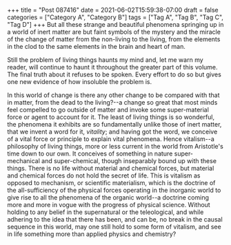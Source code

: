 +++
title = "Post 087416"
date = 2021-06-02T15:59:38-07:00
draft = false
categories = ["Category A", "Category B"]
tags = ["Tag A", "Tag B", "Tag C", "Tag D"]
+++
But all these strange and beautiful phenomena springing up in a world of inert matter are but faint symbols of the mystery and the miracle of the change of matter from the non-living to the living, from the elements in the clod to the same elements in the brain and heart of man.

Still the problem of living things haunts my mind and, let me warn my reader, will continue to haunt it throughout the greater part of this volume. The final truth about it refuses to be spoken. Every effort to do so but gives one new evidence of how insoluble the problem is.

In this world of change is there any other change to be compared with that in matter, from the dead to the living?--a change so great that most minds feel compelled to go outside of matter and invoke some super-material force or agent to account for it. The least of living things is so wonderful, the phenomena it exhibits are so fundamentally unlike those of inert matter, that we invent a word for it, _vitality_; and having got the word, we conceive of a vital force or principle to explain vital phenomena. Hence vitalism--a philosophy of living things, more or less current in the world from Aristotle's time down to our own. It conceives of something in nature super-mechanical and super-chemical, though inseparably bound up with these things. There is no life without material and chemical forces, but material and chemical forces do not hold the secret of life. This is vitalism as opposed to mechanism, or scientific materialism, which is the doctrine of the all-sufficiency of the physical forces operating in the inorganic world to give rise to all the phenomena of the organic world--a doctrine coming more and more in vogue with the progress of physical science. Without holding to any belief in the supernatural or the teleological, and while adhering to the idea that there has been, and can be, no break in the causal sequence in this world, may one still hold to some form of vitalism, and see in life something more than applied physics and chemistry?

